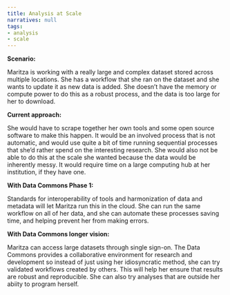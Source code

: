 ```yaml
---
title: Analysis at Scale
narratives: null
tags:
- analysis
- scale
---
```

**Scenario:**

Maritza is working with a really large and complex dataset stored across
multiple locations.  She has a workflow that she ran on the dataset and
she wants to update it as new data is added. She doesn’t have the memory or
compute power to do this as a robust process, and the data is too
large for her to download.

**Current approach:**

She would have to scrape together her own tools and some open source software to
make this happen. It would be an involved process that is not automatic, and would
use quite a bit of time running sequential processes that she’d rather
spend on the interesting research.  She would also not be able to do this at the scale
she wanted because the data would be inherently messy. It would require time
on a large computing hub at her institution, if they have one.

**With Data Commons Phase 1:**

Standards for interoperability of tools and harmonization of data and
metadata will let Maritza run this in the cloud.  She can run the
same workflow on all of her data, and she can automate these processes saving
time, and helping prevent her from making errors.

**With Data Commons longer vision:**

Maritza can access large datasets through single sign-on. The Data Commons
provides a collaborative environment for research and development so instead
of just using her idiosyncratic method, she can try validated workflows
created by others. This will help her ensure that results are robust
and reproducible.  She can also try analyses that are outside
her abiity to program herself.
